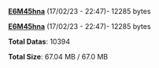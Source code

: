 [**E6M45hna**](/data/E6M45hna.txt) (17/02/23 - 22:47)- 12285 bytes

[**E6M45hna**](/data/E6M45hna.txt) (17/02/23 - 22:47)- 12285 bytes

**Total Datas**: 10394

**Total Size**: 67.04 MB / 67.0 MB